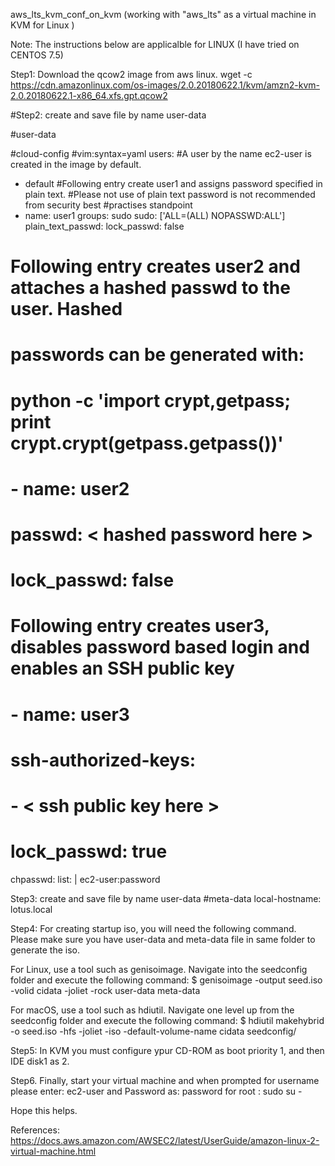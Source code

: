  aws_lts_kvm_conf_on_kvm (working with "aws_lts"  as a virtual machine in KVM for Linux )

 Note: The instructions  below are applicalble for LINUX (I have tried on CENTOS 7.5)

Step1: Download the qcow2 image from aws linux.
wget -c https://cdn.amazonlinux.com/os-images/2.0.20180622.1/kvm/amzn2-kvm-2.0.20180622.1-x86_64.xfs.gpt.qcow2

#Step2: create and save file by name user-data

#user-data

#cloud-config
#vim:syntax=yaml
users:
#A user by the name ec2-user is created in the image by default.
  - default
#Following entry create user1 and assigns password specified in plain text.
#Please not use of plain text password is not recommended from security best
#practises standpoint
  - name: user1
    groups: sudo
    sudo: ['ALL=(ALL) NOPASSWD:ALL']
    plain_text_passwd: <password>
    lock_passwd: false
# Following entry creates user2 and attaches a hashed passwd to the user. Hashed
# passwords can be generated with:
# python -c 'import crypt,getpass; print crypt.crypt(getpass.getpass())'
#  - name: user2
#    passwd: < hashed password here >
#    lock_passwd: false
# Following entry creates user3, disables password based login and enables an SSH public key
#  - name: user3
#    ssh-authorized-keys:
#            - < ssh public key here >
#    lock_passwd: true

chpasswd:
  list: |
    ec2-user:password

Step3: create and save file by name user-data
 #meta-data
 local-hostname: lotus.local
 
Step4: For creating startup iso, you will need the following command.
       Please make sure you have user-data and meta-data file in same folder to generate the iso.

For Linux, use a tool such as genisoimage. Navigate into the seedconfig folder and execute the following command: 
$ genisoimage -output seed.iso -volid cidata -joliet -rock user-data meta-data

For macOS, use a tool such as hdiutil. Navigate one level up from the seedconfig folder and execute the following command: 
$ hdiutil makehybrid -o seed.iso -hfs -joliet -iso -default-volume-name cidata seedconfig/

Step5: In KVM you must configure ypur CD-ROM as boot priority 1, and then IDE disk1 as 2.

Step6. Finally,  start your virtual machine and when prompted for username please enter: ec2-user and Password as: password
for root : sudo su -

Hope this helps.

References:
https://docs.aws.amazon.com/AWSEC2/latest/UserGuide/amazon-linux-2-virtual-machine.html
